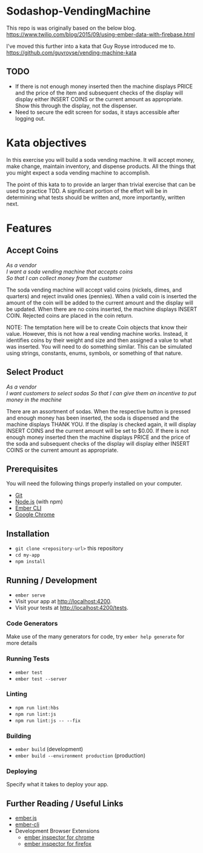 # Sodashop-VendingMachine

This repo is was originally based on the below blog. https://www.twilio.com/blog/2015/09/using-ember-data-with-firebase.html

I've moved this further into a kata that Guy Royse introduced me to.
https://github.com/guyroyse/vending-machine-kata

TODO
------------
- If there is not enough money inserted then the machine displays PRICE and the price of the item and subsequent checks of the display will display either INSERT COINS or the current amount as appropriate.  Show this through the display, not the dispenser.
- Need to secure the edit screen for sodas, it stays accessible after logging out.

Kata objectives
====================

In this exercise you will build a soda vending machine.  It will accept money, make change, maintain inventory, and dispense products.  All the things that you might expect a soda vending
machine to accomplish.

The point of this kata to to provide an larger than trivial exercise that can be used to practice TDD.  A significant portion of the effort will be in determining what tests should be
written and, more importantly, written next.

Features
========

Accept Coins
------------

_As a vendor_  
_I want a soda vending machine that accepts coins_  
_So that I can collect money from the customer_  

The soda vending machine will accept valid coins (nickels, dimes, and quarters) and reject invalid ones (pennies).  When a valid coin is inserted the amount of the coin will be added to the current amount and the display will be updated.  When there are no coins inserted, the machine displays INSERT COIN.  Rejected coins are placed in the coin return.

NOTE: The temptation here will be to create Coin objects that know their value.  However, this is not how a real vending machine works.  Instead, it identifies coins by their weight and size and then assigned a value to what was inserted.  You will need to do something similar.  This can be simulated using strings, constants, enums, symbols, or something of that nature.

Select Product
--------------

_As a vendor_  
_I want customers to select sodas_
_So that I can give them an incentive to put money in the machine_  

There are an assortment of sodas.  When the respective button is pressed and enough money has been inserted, the soda is dispensed and the machine displays THANK YOU.  If the display is checked again, it will display INSERT COINS and the current amount will be set to $0.00.  If there is not enough money inserted then the machine displays PRICE and the price of the soda and subsequent checks of the display will display either INSERT COINS or the current amount as appropriate.


## Prerequisites

You will need the following things properly installed on your computer.

* [Git](https://git-scm.com/)
* [Node.js](https://nodejs.org/) (with npm)
* [Ember CLI](https://ember-cli.com/)
* [Google Chrome](https://google.com/chrome/)

## Installation

* `git clone <repository-url>` this repository
* `cd my-app`
* `npm install`

## Running / Development

* `ember serve`
* Visit your app at [http://localhost:4200](http://localhost:4200).
* Visit your tests at [http://localhost:4200/tests](http://localhost:4200/tests).

### Code Generators

Make use of the many generators for code, try `ember help generate` for more details

### Running Tests

* `ember test`
* `ember test --server`

### Linting

* `npm run lint:hbs`
* `npm run lint:js`
* `npm run lint:js -- --fix`

### Building

* `ember build` (development)
* `ember build --environment production` (production)

### Deploying

Specify what it takes to deploy your app.

## Further Reading / Useful Links

* [ember.js](https://emberjs.com/)
* [ember-cli](https://ember-cli.com/)
* Development Browser Extensions
  * [ember inspector for chrome](https://chrome.google.com/webstore/detail/ember-inspector/bmdblncegkenkacieihfhpjfppoconhi)
  * [ember inspector for firefox](https://addons.mozilla.org/en-US/firefox/addon/ember-inspector/)
